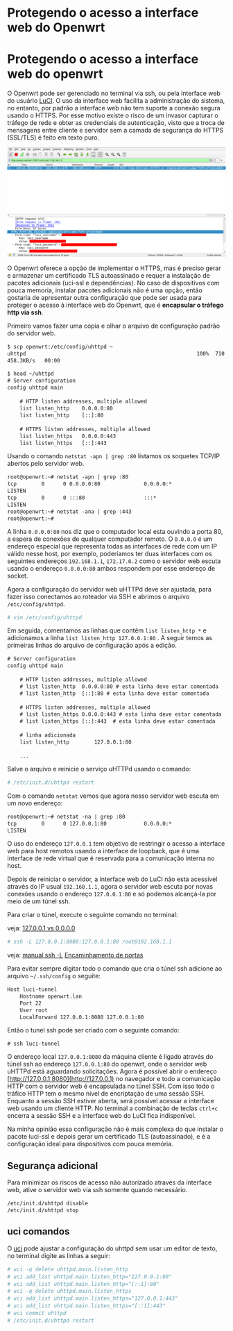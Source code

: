 # Protegendo o acesso a interface web do Openwrt


# Protegendo o acesso a interface web do openwrt

O Openwrt pode ser gerenciado no terminal via ssh, ou pela interface web do usuário [LuCI](https://openwrt.org/docs/guide-user/luci/start). O uso da interface web facilita a administração do sistema, no entanto, por padrão a interface web não tem suporte a conexão segura usando o  HTTPS. Por esse motivo  existe o risco de um invasor capturar o tráfego de rede e obter as credenciais de autenticação, visto que a troca de mensagens entre cliente e servidor sem a camada de segurança do HTTPS (SSL/TLS) é feito em texto puro.


![captura do tráfego http com wireshark](/images/openwrt_captura_de_credenciais.png)


O Openwrt oferece a opção de implementar o HTTPS,  mas é preciso gerar e armazenar um certificado TLS autoassinado e requer a instalação de pacotes adicionais (uci-ssl e dependências). No caso de dispositivos com pouca memoria, instalar pacotes adicionais não é uma opção, então gostaria de apresentar outra configuração que pode ser usada para proteger o acesso à interface web do Openwrt, que é **encapsular o tráfego http via ssh**.

Primeiro vamos fazer uma cópia e olhar o arquivo de configuração padrão do servidor web.

```
$ scp openwrt:/etc/config/uhttpd ~
uhttpd                                                       100%  710   458.3KB/s   00:00 
```

```
$ head ~/uhttpd 
# Server configuration
config uhttpd main

	# HTTP listen addresses, multiple allowed
	list listen_http	0.0.0.0:80
	list listen_http	[::]:80

	# HTTPS listen addresses, multiple allowed
	list listen_https	0.0.0.0:443
	list listen_https	[::]:443
```

Usando o comando `netstat -apn | grep :80` listamos os soquetes TCP/IP abertos pelo servidor web.

```bash-session
root@openwrt:~# netstat -apn | grep :80
tcp        0      0 0.0.0.0:80              0.0.0.0:*               LISTEN      
tcp        0      0 :::80                   :::*                    LISTEN
root@openwrt:~# netstat -ana | grep :443
root@openwrt:~# 
```

A linha `0.0.0.0:80` nos diz que o computador local esta ouvindo a porta 80, a espera de conexões de qualquer computador remoto.  O `0.0.0.0` é um endereço especial que representa todas as interfaces de rede com um IP válido nesse host, por exemplo,  poderíamos ter duas interfaces com os seguintes endereços `192.168.1.1`, `172.17.0.2`  como o servidor web escuta usando o endereço  `0.0.0.0:80` ambos respondem por esse endereço de socket.


Agora  a configuração do servidor web uHTTPd deve ser ajustada, para fazer isso conectamos ao roteador via SSH e abrimos o arquivo `/etc/config/uhttpd`.

```bash
# vim /etc/config/uhttpd
```

Em seguida, comentamos as linhas que contêm `list listen_http *` e adicionamos a linha `list listen_http 127.0.0.1:80` . A seguir temos as primeiras linhas do arquivo de configuração após a edição.

```
# Server configuration
config uhttpd main

	# HTTP listen addresses, multiple allowed
	# list listen_http	0.0.0.0:80 # esta linha deve estar comentada
	# list listen_http	[::]:80 # esta linha deve estar comentada

	# HTTPS listen addresses, multiple allowed
	# list listen_https	0.0.0.0:443 # esta linha deve estar comentada
	# list listen_https	[::]:443  # esta linha deve estar comentada

    # linha adicionada
    list listen_http        127.0.0.1:80
	
    ...
```

Salve o arquivo e reinicie o serviço uHTTPd usando o comando:

```bash
# /etc/init.d/uhttpd restart
```


Com o comando `netstat` vemos que agora nosso servidor web escuta em um novo endereço:

```
root@openwrt:~# netstat -na | grep :80
tcp        0      0 127.0.0.1:80            0.0.0.0:*               LISTEN   
```

O uso do endereço `127.0.0.1` tem objetivo de restringir o acesso a interface web para host remotos usando a interface de loopback, que é uma interface de rede virtual que é reservada para a comunicação interna no host.

Depois de reiniciar o servidor, a interface web do LuCI não esta acessível através do IP usual `192.168.1.1`, agora o servidor web escuta por novas conexões usando o endereço `127.0.0.1:80` e só podemos alcançá-la por meio de um túnel ssh.

Para criar o túnel, execute o seguinte comando no terminal:

veja: [127.0.0.1 vs 0.0.0.0](https://stackoverflow.com/questions/20778771/what-is-the-difference-between-0-0-0-0-127-0-0-1-and-localhost)

```bash
# ssh -L 127.0.0.1:8080:127.0.0.1:80 root@192.168.1.1
```

veja:
	[manual ssh -L](https://man.archlinux.org/man/ssh.1#L~4) 
	[Encaminhamento de portas](https://wiki.archlinux.org/title/OpenSSH#Forwarding_other_ports)

Para evitar sempre digitar todo o comando que cria o túnel ssh adicione  ao arquivo `~/.ssh/config` o seguite:

```
Host luci-tunnel
	Hostname openwrt.lan
	Port 22
	User root
	LocalForward 127.0.0.1:8080 127.0.0.1:80
```

Então o tunel ssh pode ser criado com o seguinte comando:

```ssh
# ssh luci-tunnel
```

O endereço local `127.0.0.1:8080` da máquina cliente é ligado através do túnel ssh ao endereço `127.0.0.1:80` do openwrt, onde o servidor web uHTTPd está aguardando solicitações. Agora é possível abrir o endereço [http://127.0.0.1:8080](http://127.0.0.1) no navegador e todo a comunicação HTTP com o servidor web é encapsulada no túnel SSH. Com isso todo o tráfico HTTP tem o mesmo nível de encriptação de uma sessão SSH. Enquanto a sessão SSH estiver aberta, será possível acessar a interface web usando um cliente HTTP. No terminal a combinação de teclas `ctrl+c` encerra a sessão SSH e a interface web do LuCI fica indisponível.

Na minha opinião essa configuração não é mais complexa do que instalar o pacote luci-ssl e depois gerar um certificado TLS (autoassinado), e é a configuração ideal para dispositivos com pouca memória. 

## Segurança adicional

Para minimizar os riscos de acesso não autorizado através da interface web, ative o servidor web via ssh somente quando necessário.


```
/etc/init.d/uhttpd disable
/etc/init.d/uhttpd stop
```


## uci comandos

O [uci](https://openwrt.org/docs/guide-user/base-system/uci) pode ajustar a configuração do uhttpd sem usar um editor de texto, no terminal digite as linhas a seguir:

```bash
# uci -q delete uhttpd.main.listen_http
# uci add_list uhttpd.main.listen_http="127.0.0.1:80"
# uci add_list uhttpd.main.listen_http="[::1]:80"
# uci -q delete uhttpd.main.listen_https
# uci add_list uhttpd.main.listen_https="127.0.0.1:443"
# uci add_list uhttpd.main.listen_https="[::1]:443"
# uci commit uhttpd
# /etc/init.d/uhttpd restart

```

